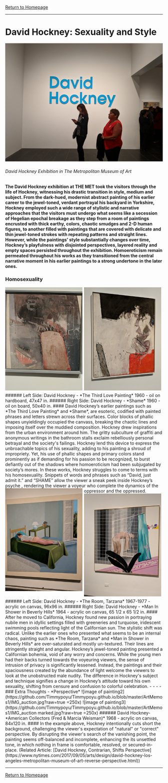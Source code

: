 [Return to Homepage](https://timmypoyu.github.io)
- - - -
# David Hockney: Sexuality and Style
![image of painting](https://github.com/Timmypoyu/Timmypoyu.github.io/blob/master/ArtMemos1/IMG_Entry.jpg?raw=true)
###### David Hockney Exhibition in The Metropolitan Museum of Art
#### The David Hockney exhibition at THE MET took the visitors through the life of Hockney, witnessing his drastic transition in style, medium and subject. From the dark-hued, modernist abstract painting of his earlier career to the jewel-toned, verdant portrayal his backyard in Yorkshire, Hockney employed such a wide range of stylistic and narrative approaches that the visitors must undergo what seems like a secession of Hegelian epochal breakage as they step from a room of paintings encrusted with thick earthy, colors, chaotic smudges and 2-D human figures, to another filled with paintings that are covered with delicate and thin jewel-toned strokes with repeating patterns and straight lines. However, while the paintings’ style substantially changes over time, Hockney’s playfulness with disjointed perspectives, layered reality and empty spaces persisted throughout the exhibition. Homoeroticism remain permeated throughout his works as they transitioned from the central narrative moment in his earlier paintings to a strong undertone in the later ones. 

### **Homosexuality** 
<img src="https://github.com/Timmypoyu/Timmypoyu.github.io/blob/master/ArtMemos1/IMG_ejact.jpg?raw=true" style="float: left; width: 49%; margin-right: 1%; margin-bottom: 0.5em;">
<img src="https://github.com/Timmypoyu/Timmypoyu.github.io/blob/master/ArtMemos1/IMG_shame.jpg?raw=true" style="float: left; width: 49%; margin-right: 1%; margin-bottom: 0.5em;">
###### Left Side: David Hockney - *The Third Love Painting* 1960 - oil on hardboard, 47x47 in.
###### Right Side: David Hockney - *Shame* 1960 - oil on board, 50x40 in.
#### David Hockney’s earlier paintings such as *The Third Love Painting* and *Shame*, are esoteric, codified with painted phrases and letters strewn across their surfaces. Color blocks of phallic shapes unyieldingly occupied the canvass, breaking the chaotic lines and imposing itself over the muddied composition. Hockney drew inspirations from the urban environment around him. The gritty subculture of graffiti and anonymous writings in the bathroom stalls exclaim rebelliously personal betrayal and the society's failings. Hockney lend this device to express the unbroachable topics of his sexuality, adding to his painting a shroud of impropriety. Yet, his use of phallic shapes and primary colors stand prominently as if demanding for his passion to be recognized, to burst defiantly out of the shadows where homoeroticism had been subjugated by society’s mores. In these works, Hockney struggles to come to terms with his homosexuality. Snippets of words and phrases such as “David, just admit it.” and “SHAME” allow the viewer a sneak peek inside Hockney’s psyche , rendering the viewer a voyeur who complete the dynamics of the oppressor and the oppressed. 
<img src="https://github.com/Timmypoyu/Timmypoyu.github.io/blob/master/ArtMemos1/IMG_nubile%20boy.jpg?raw=true" style="float: left; width: 49%; margin-right: 1%; margin-bottom: 0.5em;">
<img src="https://github.com/Timmypoyu/Timmypoyu.github.io/blob/master/ArtMemos1/IMG_voyeur.jpg?raw=true" style="float: left; width: 49%; margin-right: 1%; margin-bottom: 0.5em;">
###### Left Side: David Hockney - *The Room, Tarzana* 1967-1977 - acrylic on canvas, 96x96 in.
###### Right Side: David Hockney - *Man In Shower in Beverly Hills* 1964 - acrylic on canvas, 65 1/2 x 65 1/2 in.
#### After he moved to California, Hockney found new passion in portraying nubile men in idyllic settings filled with greeneries and turquoise, iridescent swimming pools reflecting light of the Californian sun. The stylistic shift was radical. Unlike the earlier ones who presented what seems to be an internal chaos, painting such as *The Room, Tarzana* and *Man in Shower in Beverly Hills* are over-saturated and mostly un-textured. Their lines are stringently straight and angular. Hockney’s jewel-toned painting presented a Californian bohemia, void of any worry and concerns. While the young men had their backs turned towards the voyeuring viewers, the sense of intrusion of privacy is significantly lessened. Instead, the paintings and their spaciousness created by the abundance of light welcome the viewers to look at the unobstructed male nudity. The difference in Hockney's subject and technique signifies a change in Hockney’s attitude toward his own sexuality, shifting from censure and confusion to colorful celebration. 
- - - -
### Extra Thoughts - *Perspective* 
![image of painting2](https://github.com/Timmypoyu/Timmypoyu.github.io/blob/master/ArtMemos1/IMG_auction.jpg?raw=true =250x)
![image of painting3](https://github.com/Timmypoyu/Timmypoyu.github.io/blob/master/ArtMemos1/IMG_auction marked.jpg?raw=true =250x)
###### David Hockney- *American Collectors (Fred & Marcia Weisman)* 1968 - acrylic on canvas, 84x120 in. 
#### In the example above, Hockney intentionally cuts short the background, challenging the viewer's expectation of "natural" or "correct" perspective. By disrupting the viewer's search of the vanishing point, the painting seems off-balanced and incomplete, enhancing the its unsettled tone, in which nothing in frame is comfortable, resolved, or secured-in-place. (Related Article: [David Hockney, Contrarian, Shifts Perspective](https://www.nytimes.com/2017/09/05/arts/design/david-hockney-los-angeles-metropolitan-museum-of-art-reverse-perspective.html))

- - - -
[Return to Homepage](https://timmypoyu.github.io)
